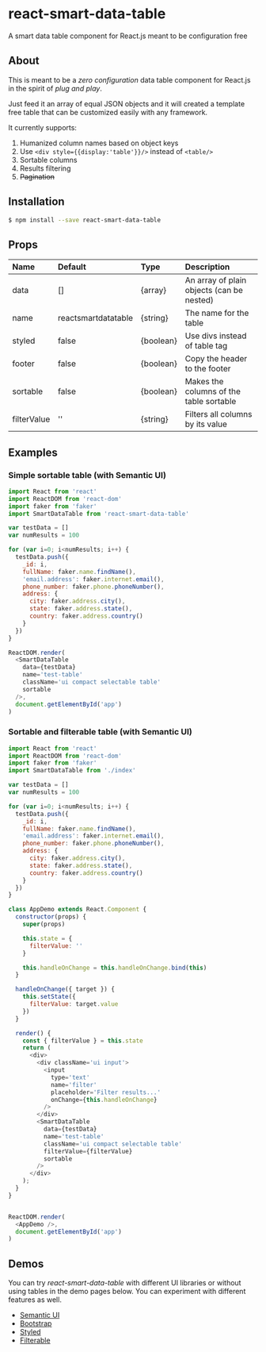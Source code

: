 # react-smart-data-table
A smart data table component for React.js meant to be configuration free

## About

This is meant to be a _zero configuration_ data table component for React.js
in the spirit of _plug and play_.

Just feed it an array of equal JSON objects and it will created a template free
table that can be customized easily with any framework.

It currently supports:
  1.  Humanized column names based on object keys
  2.  Use `<div style={{display:'table'}}/>` instead of `<table/>`
  3.  Sortable columns
  4.  Results filtering
  5.  ~~Pagination~~

## Installation

``` bash
$ npm install --save react-smart-data-table
```
## Props

| Name        | Default             | Type      | Description                               |
| :---------- | :------------------ | :-------- | :---------------------------------------- |
| data        | []                  | {array}   | An array of plain objects (can be nested) |
| name        | reactsmartdatatable | {string}  | The name for the table                    |
| styled      | false               | {boolean} | Use divs instead of table tag             |
| footer      | false               | {boolean} | Copy the header to the footer             |
| sortable    | false               | {boolean} | Makes the columns of the table sortable   |
| filterValue | ''                  | {string}  | Filters all columns by its value          |

## Examples

### Simple sortable table (with Semantic UI)

``` javascript
import React from 'react'
import ReactDOM from 'react-dom'
import faker from 'faker'
import SmartDataTable from 'react-smart-data-table'

var testData = []
var numResults = 100

for (var i=0; i<numResults; i++) {
  testData.push({
    _id: i,
    fullName: faker.name.findName(),
    'email.address': faker.internet.email(),
    phone_number: faker.phone.phoneNumber(),
    address: {
      city: faker.address.city(),
      state: faker.address.state(),
      country: faker.address.country()
    }
  })
}

ReactDOM.render(
  <SmartDataTable
    data={testData}
    name='test-table'
    className='ui compact selectable table'
    sortable
  />,
  document.getElementById('app')
)
```

### Sortable and filterable table (with Semantic UI)

```javascript
import React from 'react'
import ReactDOM from 'react-dom'
import faker from 'faker'
import SmartDataTable from './index'

var testData = []
var numResults = 100

for (var i=0; i<numResults; i++) {
  testData.push({
    _id: i,
    fullName: faker.name.findName(),
    'email.address': faker.internet.email(),
    phone_number: faker.phone.phoneNumber(),
    address: {
      city: faker.address.city(),
      state: faker.address.state(),
      country: faker.address.country()
    }
  })
}

class AppDemo extends React.Component {
  constructor(props) {
    super(props)

    this.state = {
      filterValue: ''
    }

    this.handleOnChange = this.handleOnChange.bind(this)
  }

  handleOnChange({ target }) {
    this.setState({
      filterValue: target.value
    })
  }

  render() {
    const { filterValue } = this.state
    return (
      <div>
        <div className='ui input'>
          <input
            type='text'
            name='filter'
            placeholder='Filter results...'
            onChange={this.handleOnChange}
          />
        </div>
        <SmartDataTable
          data={testData}
          name='test-table'
          className='ui compact selectable table'
          filterValue={filterValue}
          sortable
        />
      </div>
    );
  }
}


ReactDOM.render(
  <AppDemo />,
  document.getElementById('app')
)
```

## Demos

You can try _react-smart-data-table_ with different UI libraries or without
using tables in the demo pages below. You can experiment with different features
as well.

* [Semantic UI](https://joaocarmo.github.io/react-smart-data-table/examples/semantic-ui/)
* [Bootstrap](https://joaocarmo.github.io/react-smart-data-table/examples/bootstrap/)
* [Styled](https://joaocarmo.github.io/react-smart-data-table/examples/styled/)
* [Filterable](https://joaocarmo.github.io/react-smart-data-table/examples/filterable/)
